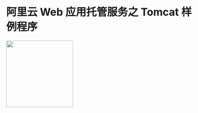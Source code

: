 # 阿里云 Web 应用托管服务之 Tomcat 样例程序

<a href="https://shell.aliyun.com/?action=git_open&git_repo=https://github.com/aliyun/alibabacloud-webplus-tomcat-demo.git&tutorial=tutorials/README.md" target="_blank">
    <img src="https://img.alicdn.com/tfs/TB1wt1zq9zqK1RjSZFpXXakSXXa-1066-166.png" width="180" />
</a>
